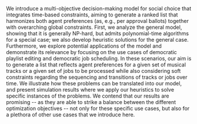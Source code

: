 We introduce a multi-objective decision-making model for social choice that integrates time-based constraints, aiming to generate a ranked list that harmonizes both agent preferences (as, e.g., per approval ballots) together with overarching global constraints. First, we analyze the general model, showing that it is generally NP-hard, but admits polynomial-time algorithms for a special case; we also develop heuristic solutions for the general case. Furthermore, we explore potential applications of the model and demonstrate its relevance by focusing on the use cases of democratic playlist editing and democratic job scheduling. In these scenarios, our aim is to generate a list that reflects agent preferences for a given set of musical tracks or a given set of jobs to be processed while also considering soft constraints regarding the sequencing and transitions of tracks or jobs over time. We illustrate how these problems can be translated into our model, and present simulation results where we apply our heuristics to solve specific instances of the problems. We contend that our results are promising -- as they are able to strike a balance between the different optimization objectives -- not only for these specific use cases, but also for a plethora of other use cases that we introduce here.
